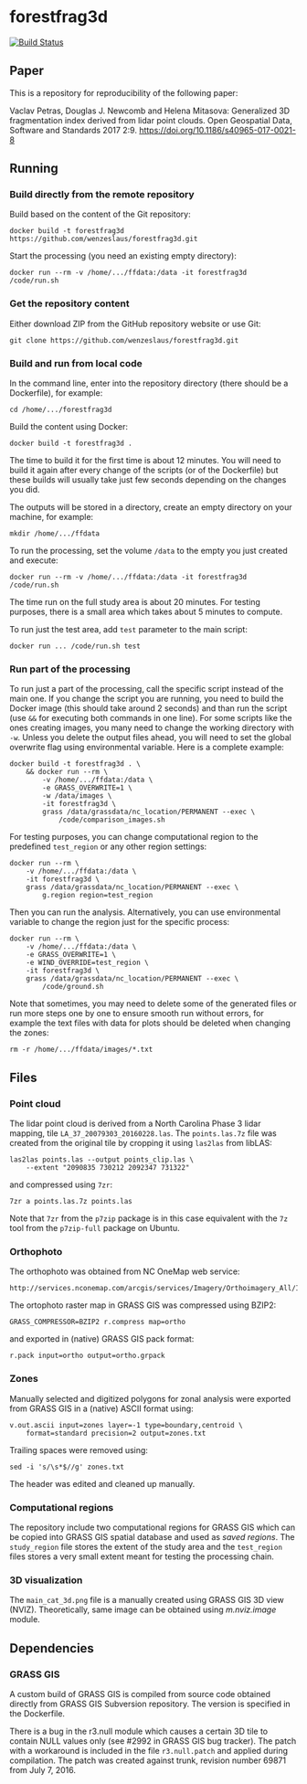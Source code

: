 # forestfrag3d

[![Build Status](https://travis-ci.org/wenzeslaus/forestfrag3d.svg?branch=master)](https://travis-ci.org/wenzeslaus/forestfrag3d)

## Paper

This is a repository for reproducibility of the following paper:

Vaclav Petras, Douglas J. Newcomb and Helena Mitasova: Generalized 3D fragmentation index derived from lidar point clouds. Open Geospatial Data, Software and Standards 2017 2:9. https://doi.org/10.1186/s40965-017-0021-8

## Running

### Build directly from the remote repository

Build based on the content of the Git repository:

    docker build -t forestfrag3d https://github.com/wenzeslaus/forestfrag3d.git

Start the processing (you need an existing empty directory):

    docker run --rm -v /home/.../ffdata:/data -it forestfrag3d /code/run.sh

### Get the repository content

Either download ZIP from the GitHub repository website or use Git:

    git clone https://github.com/wenzeslaus/forestfrag3d.git

### Build and run from local code

In the command line, enter into the repository directory (there should
be a Dockerfile), for example:

    cd /home/.../forestfrag3d

Build the content using Docker:

    docker build -t forestfrag3d .

The time to build it for the first time is about 12 minutes.
You will need to build it again after every change of the scripts
(or of the Dockerfile) but these builds will usually take just few
seconds depending on the changes you did.

The outputs will be stored in a directory, create an empty directory
on your machine, for example:

    mkdir /home/.../ffdata

To run the processing, set the volume `/data` to the empty you just
created and execute:

    docker run --rm -v /home/.../ffdata:/data -it forestfrag3d /code/run.sh

The time run on the full study area is about 20 minutes. For testing
purposes, there is a small area which takes about 5 minutes to compute.

To run just the test area, add `test` parameter to the main script:

    docker run ... /code/run.sh test

### Run part of the processing

To run just a part of the processing, call the specific script instead
of the main one. If you change the script you are running, you need to
build the Docker image (this should take around 2 seconds) and than
run the script (use `&&` for executing both commands in one line).
For some scripts like the ones creating images, you many need to change
the working directory with `-w`. Unless you delete the output files
ahead, you will need to set the global overwrite flag using
environmental variable. Here is a complete example:

    docker build -t forestfrag3d . \
        && docker run --rm \
            -v /home/.../ffdata:/data \
            -e GRASS_OVERWRITE=1 \
            -w /data/images \
            -it forestfrag3d \
            grass /data/grassdata/nc_location/PERMANENT --exec \
                /code/comparison_images.sh

For testing purposes, you can change computational region to
the predefined `test_region` or any other region settings:

    docker run --rm \
        -v /home/.../ffdata:/data \
        -it forestfrag3d \
        grass /data/grassdata/nc_location/PERMANENT --exec \
            g.region region=test_region

Then you can run the analysis. Alternatively, you can use environmental
variable to change the region just for the specific process:

    docker run --rm \
        -v /home/.../ffdata:/data \
        -e GRASS_OVERWRITE=1 \
        -e WIND_OVERRIDE=test_region \
        -it forestfrag3d \
        grass /data/grassdata/nc_location/PERMANENT --exec \
            /code/ground.sh

Note that sometimes, you may need to delete some of the generated files
or run more steps one by one to ensure smooth run without errors,
for example the text files with data for plots should be deleted when
changing the zones:

    rm -r /home/.../ffdata/images/*.txt

## Files

### Point cloud

The lidar point cloud is derived from a North Carolina Phase 3 lidar
mapping, tile `LA_37_20079303_20160228.las`.
The `points.las.7z` file was created from the original tile by cropping
it using `las2las` from libLAS:

    las2las points.las --output points_clip.las \
        --extent "2090835 730212 2092347 731322"

and compressed using `7zr`:

    7zr a points.las.7z points.las

Note that `7zr` from the `p7zip` package is in this case equivalent
with the `7z` tool from the `p7zip-full` package on Ubuntu.

### Orthophoto

The orthophoto was obtained from NC OneMap web service:

    http://services.nconemap.com/arcgis/services/Imagery/Orthoimagery_All/ImageServer/WMSServer

The ortophoto raster map in GRASS GIS was compressed using BZIP2:

    GRASS_COMPRESSOR=BZIP2 r.compress map=ortho

and exported in (native) GRASS GIS pack format:

    r.pack input=ortho output=ortho.grpack

### Zones

Manually selected and digitized polygons for zonal analysis were
exported from GRASS GIS in a (native) ASCII format using:

    v.out.ascii input=zones layer=-1 type=boundary,centroid \
        format=standard precision=2 output=zones.txt

Trailing spaces were removed using:

    sed -i 's/\s*$//g' zones.txt

The header was edited and cleaned up manually.

### Computational regions

The repository include two computational regions for GRASS GIS which can
be copied into GRASS GIS spatial database and used as *saved regions*.
The `study_region` file stores the extent of the study area and
the `test_region` files stores a very small extent meant for
testing the processing chain.

### 3D visualization

The `main_cat_3d.png` file is a manually created using GRASS GIS 3D view
(NVIZ). Theoretically, same image can be obtained using *m.nviz.image*
module.

## Dependencies

### GRASS GIS

A custom build of GRASS GIS is compiled from source code obtained
directly from GRASS GIS Subversion repository. The version
is specified in the Dockerfile.

There is a bug in the r3.null module which causes a certain 3D tile
to contain NULL values only (see #2992 in GRASS GIS bug tracker).
The patch with a workaround is included in the file `r3.null.patch`
and applied during compilation. The patch was created against trunk,
revision number 69871 from July 7, 2016.
